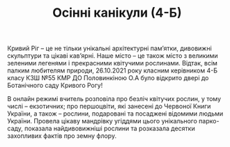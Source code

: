 ﻿---
title: Осінні канікули (4-Б)
---

Кривий Ріг – це не тільки унікальні архітектурні пам’ятки, дивовижні скульптури та цікаві кав’ярні. Наше місто – це також місто з великими зеленими легенями і прекрасними квітучими рослинами. Відтак, всім палким любителям природи, 26.10.2021 року класним керівником 4-Б класу КЗШ №55 КМР ДО Половинкіною О.А було відкрито двері до Ботанічного саду Кривого Рогу!

В онлайн режимі вчитель розповіла про безліч квітучих рослин, у тому числі – екзотичних; про першоцвіти, які занесені до Червоної Книги України, а також – рослини, подаровані та посаджені відомими людьми України. Провела цікаву мандрівку угіддями цього унікального парко-саду, показала найдивовижніші рослини та розказала десятки захопливих фактів про земну флору.

<slideshow />
